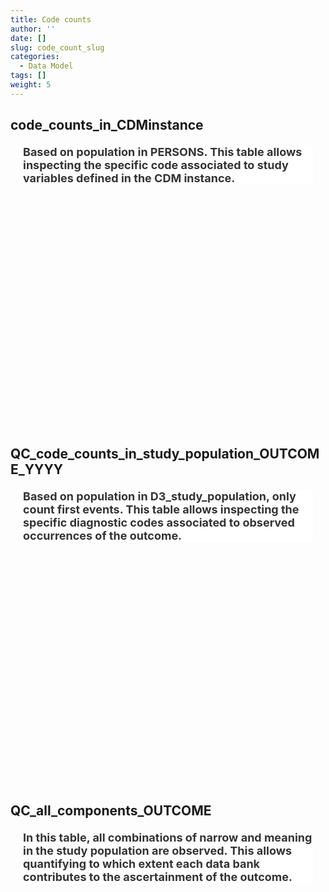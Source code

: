 ```yaml
---
title: Code counts
author: ''
date: []
slug: code_count_slug
categories:
  - Data Model
tags: []
weight: 5
---
```


<script src="{{< blogdown/postref >}}index.en_files/core-js/shim.min.js"></script>
<script src="{{< blogdown/postref >}}index.en_files/react/react.min.js"></script>
<script src="{{< blogdown/postref >}}index.en_files/react/react-dom.min.js"></script>
<script src="{{< blogdown/postref >}}index.en_files/reactwidget/react-tools.js"></script>
<script src="{{< blogdown/postref >}}index.en_files/htmlwidgets/htmlwidgets.js"></script>
<script src="{{< blogdown/postref >}}index.en_files/reactable-binding/reactable.js"></script>
## code_counts_in_CDMinstance
<div align="center">
<h2 style="color:#333;background:#FFFFFF;text-align:left;font-family:-apple-system,BlinkMacSystemFont,Helvetica,Arial,sans-serif;font-size:18px;font-style:normal;font-weight:bold;text-decoration:;margin:20px">Based on population in PERSONS. This table allows inspecting the specific code associated to study variables defined in the CDM instance.</h2>
<div id="htmlwidget-1" class="reactable html-widget" style="width:auto;height:300px;"></div>
<script type="application/json" data-for="htmlwidget-1">{"x":{"tag":{"name":"Reactable","attribs":{"data":{"Name":["Conceptset","Code","Coding system","Meaning","Count_n"],"Description":[null,null,null,null,null],"Format/Vocabulary":[null,null,"ICD9CM, ICD10CM, Read, SNOMED, ICPC, ATC",null,null],"Comments":[null,null,null,null,null]},"columns":[{"accessor":"Name","name":"Name","type":"character"},{"accessor":"Description","name":"Description","type":"logical"},{"accessor":"Format/Vocabulary","name":"Format/Vocabulary","type":"character"},{"accessor":"Comments","name":"Comments","type":"logical"}],"sortable":false,"searchable":true,"defaultPageSize":5,"paginationType":"numbers","showPageInfo":true,"minRows":1,"highlight":true,"bordered":true,"striped":true,"style":{"maxWidth":650},"height":"300px","dataKey":"2e47149845ff1a47e777e397f79a7028","key":"2e47149845ff1a47e777e397f79a7028"},"children":[]},"class":"reactR_markup"},"evals":[],"jsHooks":[]}</script>
<br/>
<br/>
<br/>
<br/>
</div>

## QC_code_counts_in_study_population_OUTCOME_YYYY
<div align="center">
<h2 style="color:#333;background:#FFFFFF;text-align:left;font-family:-apple-system,BlinkMacSystemFont,Helvetica,Arial,sans-serif;font-size:18px;font-style:normal;font-weight:bold;text-decoration:;margin:20px">Based on population in D3_study_population, only count first events. This table allows inspecting the specific diagnostic codes associated to observed occurrences of the outcome.</h2>
<div id="htmlwidget-2" class="reactable html-widget" style="width:auto;height:300px;"></div>
<script type="application/json" data-for="htmlwidget-2">{"x":{"tag":{"name":"Reactable","attribs":{"data":{"Name":["Conceptset","Code","Coding system","Meaning of_event","Count_n"],"Description":[null,null,null,null,null],"Format/Vocabulary":[null,null,"ICD9CM, ICD10CM, Read, SNOMED, ICPC, ATC",null,null],"Comments":[null,null,null,null,null],"Count_n":[null,null,null,null,null]},"columns":[{"accessor":"Name","name":"Name","type":"character"},{"accessor":"Description","name":"Description","type":"logical"},{"accessor":"Format/Vocabulary","name":"Format/Vocabulary","type":"character"},{"accessor":"Comments","name":"Comments","type":"logical"},{"accessor":"Count_n","name":"Count_n","type":"logical"}],"sortable":false,"searchable":true,"defaultPageSize":5,"paginationType":"numbers","showPageInfo":true,"minRows":1,"highlight":true,"bordered":true,"striped":true,"style":{"maxWidth":650},"height":"300px","dataKey":"25b05f07fa932d5aacdeb0d046b91aa3","key":"25b05f07fa932d5aacdeb0d046b91aa3"},"children":[]},"class":"reactR_markup"},"evals":[],"jsHooks":[]}</script>
<br/>
<br/>
<br/>
<br/>
</div>

## QC_all_components_OUTCOME
<div align="center">
<h2 style="color:#333;background:#FFFFFF;text-align:left;font-family:-apple-system,BlinkMacSystemFont,Helvetica,Arial,sans-serif;font-size:18px;font-style:normal;font-weight:bold;text-decoration:;margin:20px">In this table, all combinations of narrow and meaning in the study population are observed. This allows quantifying to which extent each data bank contributes to the ascertainment of the outcome.</h2>
<div id="htmlwidget-3" class="reactable html-widget" style="width:auto;height:300px;"></div>
<script type="application/json" data-for="htmlwidget-3">{"x":{"tag":{"name":"Reactable","attribs":{"data":{"Name":[0,1,1],"possible_meaning2":[0,0,1],"…":[0,0,0],"narrow_meaning1":[0,0,0],"narrow_meaning2":[0,0,0],"todrop":[0,0,0],"N":[3568303,45,3]},"columns":[{"accessor":"Name","name":"Name","type":"numeric"},{"accessor":"possible_meaning2","name":"possible_meaning2","type":"numeric"},{"accessor":"…","name":"…","type":"numeric"},{"accessor":"narrow_meaning1","name":"narrow_meaning1","type":"numeric"},{"accessor":"narrow_meaning2","name":"narrow_meaning2","type":"numeric"},{"accessor":"todrop","name":"todrop","type":"numeric"},{"accessor":"N","name":"N","type":"numeric"}],"sortable":false,"searchable":true,"defaultPageSize":3,"paginationType":"numbers","showPageInfo":true,"minRows":1,"highlight":true,"bordered":true,"striped":true,"style":{"maxWidth":650},"height":"300px","dataKey":"145ddfeaa448e0be2fdcdaf4c6582889","key":"145ddfeaa448e0be2fdcdaf4c6582889"},"children":[]},"class":"reactR_markup"},"evals":[],"jsHooks":[]}</script>
<br/>
<br/>
<br/>
<br/>
</div>
